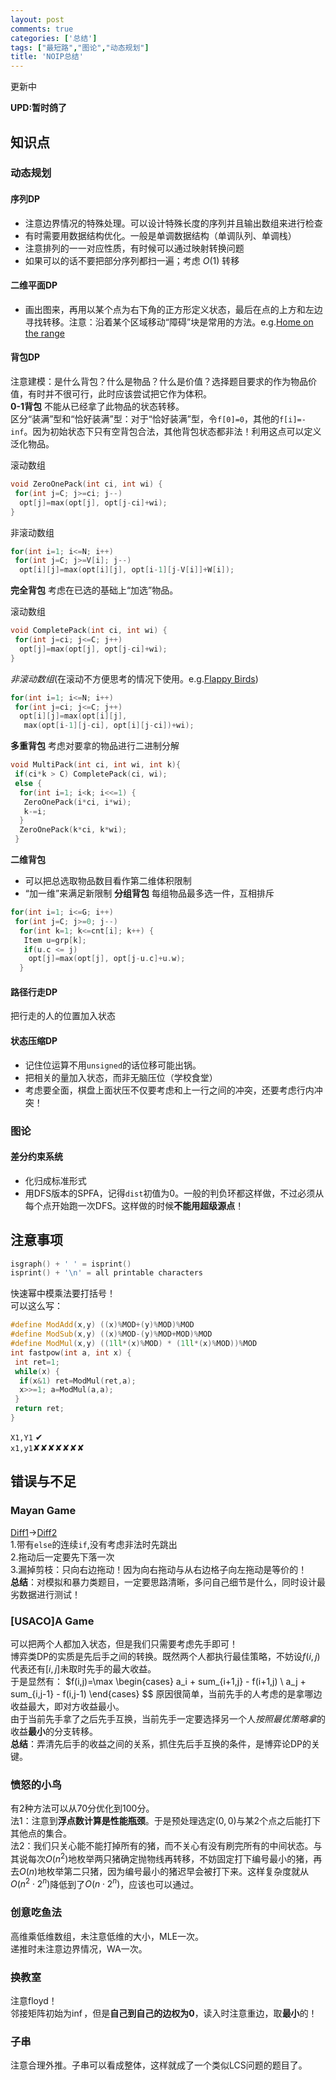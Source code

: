 ```yaml
---
layout: post
comments: true
categories: ['总结']
tags: ["最短路","图论","动态规划"]
title: 'NOIP总结'
---
```


更新中        

**UPD:暂时鸽了**

<!--more-->

## 知识点

### 动态规划

#### 序列DP
- 注意边界情况的特殊处理。可以设计特殊长度的序列并且输出数组来进行检查        
- 有时需要用数据结构优化。一般是单调数据结构（单调队列、单调栈）        
- 注意排列的一一对应性质，有时候可以通过映射转换问题        
- 如果可以的话不要把部分序列都扫一遍；考虑 $O(1)$ 转移        
#### 二维平面DP
- 画出图来，再用以某个点为右下角的正方形定义状态，最后在点的上方和左边寻找转移。注意：沿着某个区域移动“障碍”块是常用的方法。e.g.[Home on the range][homerange]        
#### 背包DP
注意建模：是什么背包？什么是物品？什么是价值？选择题目要求的作为物品价值，有时并不很可行，此时应该尝试把它作为体积。        
**0-1背包**
不能从已经拿了此物品的状态转移。        
区分“装满”型和“恰好装满”型：对于“恰好装满”型，令`f[0]=0`，其他的`f[i]=-inf`。因为初始状态下只有空背包合法，其他背包状态都非法！利用这点可以定义泛化物品。        

滚动数组
```cpp
void ZeroOnePack(int ci, int wi) {
 for(int j=C; j>=ci; j--)
  opt[j]=max(opt[j], opt[j-ci]+wi);
}
```
非滚动数组
```cpp
for(int i=1; i<=N; i++)
 for(int j=C; j>=V[i]; j--)
  opt[i][j]=max(opt[i][j], opt[i-1][j-V[i]]+W[i]);
```
**完全背包**
考虑在已选的基础上“加选”物品。

滚动数组
```cpp
void CompletePack(int ci, int wi) {
 for(int j=ci; j<=C; j++)
  opt[j]=max(opt[j], opt[j-ci]+wi);
}
```
*非滚动数组*(在滚动不方便思考的情况下使用。e.g.[Flappy Birds][flappy])
```cpp
for(int i=1; i<=N; i++)
 for(int j=ci; j<=C; j++)
  opt[i][j]=max(opt[i][j], 
   max(opt[i-1][j-ci], opt[i][j-ci])+wi);
```
**多重背包**
考虑对要拿的物品进行二进制分解
```cpp
void MultiPack(int ci, int wi, int k){
 if(ci*k > C) CompletePack(ci, wi);
 else {
  for(int i=1; i<k; i<<=1) {
   ZeroOnePack(i*ci, i*wi);
   k-=i;
  }
  ZeroOnePack(k*ci, k*wi);
 }
```
**二维背包**
 - 可以把总选取物品数目看作第二维体积限制        
 - “加一维”来满足新限制
  **分组背包**
  每组物品最多选一件，互相排斥        
```cpp
for(int i=1; i<=G; i++)
 for(int j=C; j>=0; j--)
  for(int k=1; k<=cnt[i]; k++) {
   Item u=grp[k];
   if(u.c <= j)
    opt[j]=max(opt[j], opt[j-u.c]+u.w);
  }
```
#### 路径行走DP
把行走的人的位置加入状态        
#### 状态压缩DP
- 记住位运算不用`unsigned`的话位移可能出锅。         
- 把相关的量加入状态，而非无脑压位（学校食堂）           
- 考虑要全面，棋盘上面状压不仅要考虑和上一行之间的冲突，还要考虑行内冲突！

### 图论
#### 差分约束系统
 - 化归成标准形式        
 - 用DFS版本的SPFA，记得`dist`初值为0。一般的判负环都这样做，不过必须从每个点开始跑一次DFS。这样做的时候**不能用超级源点**！

## 注意事项 
```cpp 
isgraph() + ' ' = isprint()
isprint() + '\n' = all printable characters
```
快速幂中模乘法要打括号！        
可以这么写：
```cpp
#define ModAdd(x,y) ((x)%MOD+(y)%MOD)%MOD
#define ModSub(x,y) ((x)%MOD-(y)%MOD+MOD)%MOD
#define ModMul(x,y) ((1ll*(x)%MOD) * (1ll*(x)%MOD))%MOD
int fastpow(int a, int x) {
 int ret=1;
 while(x) {
  if(x&1) ret=ModMul(ret,a);
  x>>=1; a=ModMul(a,a);
 }
 return ret;
}
```

`X1,Y1` ✔                  
`x1,y1`✘✘✘✘✘✘✘                


## 错误与不足
### Mayan Game
[Diff1](https://www.diffchecker.com/yFS3EOQD)$\rightarrow$[Diff2](https://www.diffchecker.com/qWzlWEt3)                    
1.带有`else`的连续`if`,没有考虑非法时先跳出         
2.拖动后一定要先下落一次        
3.漏掉剪枝：只向右边拖动！因为向右拖动与从右边格子向左拖动是等价的！        
**总结**：对模拟和暴力类题目，一定要思路清晰，多问自己细节是什么，同时设计最劣数据进行测试！

### [USACO]A Game
可以把两个人都加入状态，但是我们只需要考虑先手即可！        
博弈类DP的实质是先后手之间的转换。既然两个人都执行最佳策略，不妨设$f(i,j)$代表还有$[i,j]$未取时先手的最大收益。        
于是显然有：
$f(i,j)=\max \begin{cases} 
a_i + sum_{i+1,j} - f(i+1,j) \\
a_j + sum_{i,j-1} - f(i,j-1)
\end{cases}
$$
原因很简单，当前先手的人考虑的是拿哪边收益最大，即对方收益最小。        
由于当前先手拿了之后先手互换，当前先手一定要选择另一个人*按照最优策略拿*的收益**最小**的分支转移。        
**总结**：弄清先后手的收益之间的关系，抓住先后手互换的条件，是博弈论DP的关键。

### 愤怒的小鸟
有2种方法可以从70分优化到100分。        
法1：注意到**浮点数计算是性能瓶颈**。于是预处理选定$(0,0)$与某2个点之后能打下其他点的集合。        
法2：我们只关心能不能打掉所有的猪，而不关心有没有刷完所有的中间状态。与其说每次$O(n^2)$地枚举两只猪确定抛物线再转移，不妨固定打下编号最小的猪，再去$O(n)$地枚举第二只猪，因为编号最小的猪迟早会被打下来。这样复杂度就从$O(n^2 \cdot 2^n)$降低到了$O(n \cdot 2^n)$，应该也可以通过。        

### 创意吃鱼法
高维乘低维数组，未注意低维的大小，MLE一次。        
递推时未注意边界情况，WA一次。        

### 换教室
注意floyd！        
邻接矩阵初始为$\inf$，但是**自己到自己的边权为0**，读入时注意重边，取**最小**的！

### 子串
注意合理外推。子串可以看成整体，这样就成了一个类似LCS问题的题目了。        



[homerange]: https://panda2134.tk/2017/07/25/homerange
[flappy]: https://www.luogu.org/problemnew/show/1941